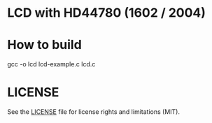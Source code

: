 LCD with HD44780 (1602 / 2004)
==============================
# How to build
gcc -o lcd lcd-example.c lcd.c

# LICENSE

See the [LICENSE](../LICENSE.md) file for license rights and limitations (MIT).
